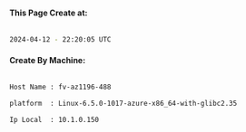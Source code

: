 
   
#### This Page Create at:

```bash

2024-04-12 - 22:20:05 UTC

```

#### Create By Machine:

```bash

Host Name : fv-az1196-488

platform  : Linux-6.5.0-1017-azure-x86_64-with-glibc2.35

Ip Local  : 10.1.0.150

```

